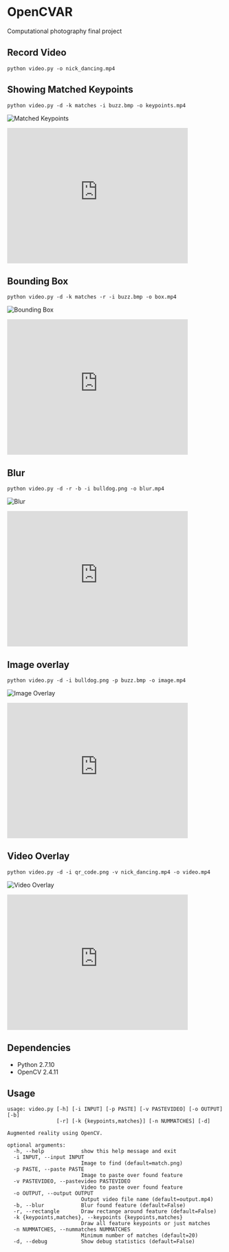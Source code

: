 # OpenCVAR
Computational photography final project

## Record Video

```
python video.py -o nick_dancing.mp4
```

## Showing Matched Keypoints

```
python video.py -d -k matches -i buzz.bmp -o keypoints.mp4
```

![Matched Keypoints](http://i.imgur.com/8NnY5j2.gif)
<iframe width="420" height="315" src="https://www.youtube.com/embed/BKH8z2Yr1S4" frameborder="0" allowfullscreen></iframe>

## Bounding Box

```
python video.py -d -k matches -r -i buzz.bmp -o box.mp4
```

![Bounding Box](http://i.imgur.com/HzONwXh.gif)
<iframe width="420" height="315" src="https://www.youtube.com/embed/g28XrxfDJ80" frameborder="0" allowfullscreen></iframe>

## Blur

```
python video.py -d -r -b -i bulldog.png -o blur.mp4
```

![Blur](http://i.imgur.com/HKTmpQH.gif)
<iframe width="420" height="315" src="https://www.youtube.com/embed/SEqr9iqpNN4" frameborder="0" allowfullscreen></iframe>

## Image overlay

```
python video.py -d -i bulldog.png -p buzz.bmp -o image.mp4
```

![Image Overlay](http://i.imgur.com/4vVGegP.gif)
<iframe width="420" height="315" src="https://www.youtube.com/embed/Vpcl604ui0o" frameborder="0" allowfullscreen></iframe>

## Video Overlay

```
python video.py -d -i qr_code.png -v nick_dancing.mp4 -o video.mp4
```
![Video Overlay](http://i.imgur.com/ADGH8h2.gif)
<iframe width="420" height="315" src="https://www.youtube.com/embed/bWGAgWVjzYI" frameborder="0" allowfullscreen></iframe>

## Dependencies
* Python 2.7.10
* OpenCV 2.4.11

## Usage
```
usage: video.py [-h] [-i INPUT] [-p PASTE] [-v PASTEVIDEO] [-o OUTPUT] [-b]
                [-r] [-k {keypoints,matches}] [-n NUMMATCHES] [-d]

Augmented reality using OpenCV.

optional arguments:
  -h, --help            show this help message and exit
  -i INPUT, --input INPUT
                        Image to find (default=match.png)
  -p PASTE, --paste PASTE
                        Image to paste over found feature
  -v PASTEVIDEO, --pastevideo PASTEVIDEO
                        Video to paste over found feature
  -o OUTPUT, --output OUTPUT
                        Output video file name (default=output.mp4)
  -b, --blur            Blur found feature (default=False)
  -r, --rectangle       Draw rectange around feature (default=False)
  -k {keypoints,matches}, --keypoints {keypoints,matches}
                        Draw all feature keypoints or just matches
  -n NUMMATCHES, --nummatches NUMMATCHES
                        Minimum number of matches (default=20)
  -d, --debug           Show debug statistics (default=False)
```
